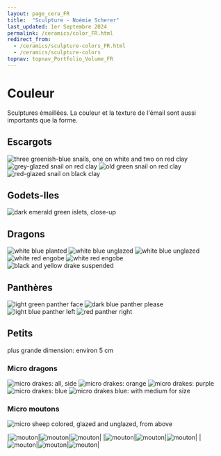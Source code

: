 ```yaml
---
layout: page_cera_FR
title:  "Sculpture - Noémie Scherer"
last_updated: 1er Septembre 2024
permalink: /ceramics/color_FR.html
redirect_from:
  - /ceramics/sculpture-colors_FR.html
  - /ceramics/sculpture-colors
topnav: topnav_Portfolio_Volume_FR
---
```

# Couleur
Sculptures émaillées. La couleur et la texture de l'émail sont aussi importants que la forme.

## Escargots
![three greenish-blue snails, one on white and two on red clay](/assets/art/ceramics/IMG_0581_wm_glazed.jpg)
![grey-glazed snail on red clay](/assets/art/ceramics/IMG_0599_wm_glazed.jpg)
![old green snail on red clay](/assets/art/ceramics/IMG_0578_wm_glazed.jpg)
![red-glazed snail on black clay](/assets/art/ceramics/IMG_1094_closeup.JPG_wm_def_glazed.jpg)

## Godets-Iles
![dark emerald green islets, close-up](/assets/art/ceramics/IMG_0622_wm_glazed.jpg)

## Dragons
![white blue planted](/assets/art/ceramics/IMG_0791_wm_glazed.jpg)
![white blue unglazed](/assets/art/ceramics/IMG_0842_wm_glazed.jpg)
![white blue unglazed](/assets/art/ceramics/IMG_0843_wm_glazed.jpg)
![white red engobe](/assets/art/ceramics/IMG_0801_wm_glazed.jpg)
![white red engobe](/assets/art/ceramics/IMG_0811_wm_glazed.jpg)
![black and yellow drake suspended](/assets/art/ceramics/IMG_0184_wm_glazed.jpg)

## Panthères
![light green panther face](/assets/art/ceramics/IMG_0694_wm_glazed.jpg)
![dark blue panther please](/assets/art/ceramics/IMG_0685_wm_glazed.jpg)
![light blue panther left](/assets/art/ceramics/IMG_0688_wm_glazed.jpg)
![red panther right](/assets/art/ceramics/IMG_0698_wm_glazed.jpg)

## Petits
plus grande dimension: environ 5 cm
### Micro dragons
![micro drakes: all, side](/assets/art/ceramics/AVA2856_wm_glazed.jpg)
![micro drakes: orange](/assets/art/ceramics/AVA2860_wm_glazed.jpg)
![micro drakes: purple](/assets/art/ceramics/AVA2861_wm_glazed.jpg)
![micro drakes: blue](/assets/art/ceramics/AVA2862_wm_glazed.jpg)
![micro drakes blue: with medium for size](/assets/art/ceramics/IMG_0491_wm_glazed.jpg)
### Micro moutons
![micro sheep colored, glazed and unglazed, from above](/assets/art/ceramics/IMG_0864_wm_engobes-BOTZ_glazed.jpg)

|![mouton](/assets/art/ceramics/IMG_1209_wm_def_gla.jpg)|![mouton](/assets/art/ceramics/IMG_1210_wm_def_gla.jpg)|![mouton](/assets/art/ceramics/IMG_1211_wm_def_gla.jpg)|
|![mouton](/assets/art/ceramics/IMG_1216_wm_def_gla.jpg)|![mouton](/assets/art/ceramics/IMG_1221_wm_med_gla.jpg)|![mouton](/assets/art/ceramics/IMG_1223_wm_def_gla.jpg)|
|![mouton](/assets/art/ceramics/IMG_1228_wm_def_gla.jpg)|![mouton](/assets/art/ceramics/IMG_1230_wm_def_gla.jpg)|![mouton](/assets/art/ceramics/IMG_1233_wm_def_gla.jpg)|

